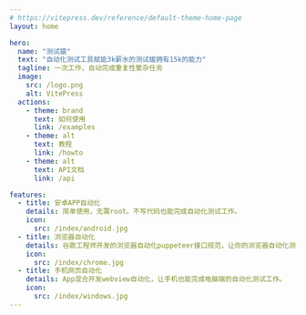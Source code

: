 ```yaml
---
# https://vitepress.dev/reference/default-theme-home-page
layout: home

hero:
  name: "测试猿"
  text: "自动化测试工具赋能3k薪水的测试媛拥有15k的能力"
  tagline: 一次工作，自动完成重复性繁杂任务
  image:
    src: /logo.png
    alt: VitePress
  actions:
    - theme: brand
      text: 如何使用
      link: /examples
    - theme: alt
      text: 教程
      link: /howto
    - theme: alt
      text: API文档
      link: /api

features:
  - title: 安卓APP自动化
    details: 简单使用，无需root。不写代码也能完成自动化测试工作。    
    icon:
      src: /index/android.jpg
  - title: 浏览器自动化
    details: 谷歌工程师开发的浏览器自动化puppeteer接口规范，让你的浏览器自动化测试更加简单。 
    icon:
      src: /index/chrome.jpg
  - title: 手机网页自动化
    details: App混合开发webview自动化，让手机也能完成电脑端的自动化测试工作。 
    icon:
      src: /index/windows.jpg
---
```


<style>
.box .VPImage{
  width: 100%; 
  height:200px;
}
:root {
  
  --vp-home-hero-name-color: transparent;
  --vp-home-hero-name-background: -webkit-linear-gradient(120deg, #bd34fe, #41d1ff);
  --vp-home-hero-image-background-image: linear-gradient(-45deg, #bd34fe 40%, #47caff 60%);
      --vp-home-hero-image-filter: blur(68px);

}

</style>
